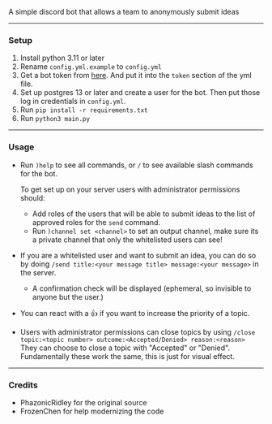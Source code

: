 A simple discord bot that allows a team to anonymously submit ideas

---

### Setup
1. Install python 3.11 or later
1. Rename `config.yml.example` to `config.yml`
1. Get a bot token from [here](https://discord.com/developers). And put it into the `token` section of the yml file.
1. Set up postgres 13 or later and create a user for the bot. Then put those log in credentials in `config.yml`.
1. Run `pip install -r requirements.txt`
1. Run `python3 main.py`

---

### Usage
- Run `)help` to see all commands, or `/` to see available slash commands for the bot.

    To get set up on your server users with administrator permissions should:
    - Add roles of the users that will be able to submit ideas to the list of approved roles for the `send` command.
    - Run `)channel set <channel>` to set an output channel, make sure its a private channel that only the whitelisted users can see!

- If you are a whitelisted user and want to submit an idea, you can do so by doing `/send title:<your message title> message:<your message>` in the server.
    - A confirmation check will be displayed (ephemeral, so invisible to anyone but the user.)
- You can react with a 👍 if you want to increase the priority of a topic.
- Users with administrator permissions can close topics by using `/close topic:<topic number> outcome:<Accepted/Denied> reason:<reason>` They can choose to close a topic with "Accepted" or "Denied". Fundamentally these work the same, this is just for visual effect.

---

### Credits
- PhazonicRidley for the original source
- FrozenChen for help modernizing the code
